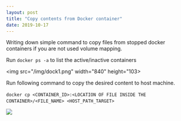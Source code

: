 ```yaml
---
layout: post
title: "Copy contents from Docker container"
date: 2019-10-17
---
```


Writing down simple command to copy files from stopped docker containers if you are not used volume mapping.

Run ```docker ps -a``` to list the active/inactive containers


<img src="/img/dock1.png" width="840" height="103>


Run following command to copy the desired content to host machine.

```docker cp <CONTAINER_ID>:<LOCATION OF FILE INSIDE THE CONTAINER>/<FILE_NAME> <HOST_PATH_TARGET>```


<img src="/img/dock2.png">
